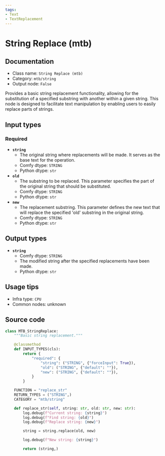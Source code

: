 ```yaml
---
tags:
- Text
- TextReplacement
---
```


# String Replace (mtb)
## Documentation
- Class name: `String Replace (mtb)`
- Category: `mtb/string`
- Output node: `False`

Provides a basic string replacement functionality, allowing for the substitution of a specified substring with another within a given string. This node is designed to facilitate text manipulation by enabling users to easily replace parts of strings.
## Input types
### Required
- **`string`**
    - The original string where replacements will be made. It serves as the base text for the operation.
    - Comfy dtype: `STRING`
    - Python dtype: `str`
- **`old`**
    - The substring to be replaced. This parameter specifies the part of the original string that should be substituted.
    - Comfy dtype: `STRING`
    - Python dtype: `str`
- **`new`**
    - The replacement substring. This parameter defines the new text that will replace the specified 'old' substring in the original string.
    - Comfy dtype: `STRING`
    - Python dtype: `str`
## Output types
- **`string`**
    - Comfy dtype: `STRING`
    - The modified string after the specified replacements have been made.
    - Python dtype: `str`
## Usage tips
- Infra type: `CPU`
- Common nodes: unknown


## Source code
```python
class MTB_StringReplace:
    """Basic string replacement."""

    @classmethod
    def INPUT_TYPES(cls):
        return {
            "required": {
                "string": ("STRING", {"forceInput": True}),
                "old": ("STRING", {"default": ""}),
                "new": ("STRING", {"default": ""}),
            }
        }

    FUNCTION = "replace_str"
    RETURN_TYPES = ("STRING",)
    CATEGORY = "mtb/string"

    def replace_str(self, string: str, old: str, new: str):
        log.debug(f"Current string: {string}")
        log.debug(f"Find string: {old}")
        log.debug(f"Replace string: {new}")

        string = string.replace(old, new)

        log.debug(f"New string: {string}")

        return (string,)

```
